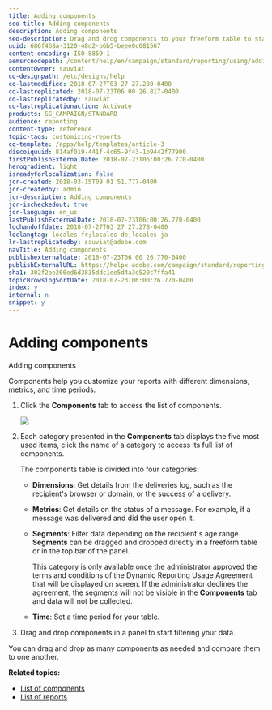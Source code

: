 ```yaml
---
title: Adding components
seo-title: Adding components
description: Adding components
seo-description: Drag and drog components to your freeform table to start filtering your data and building your report.
uuid: 686f468a-3120-48d2-b6b5-beee0c081567
content-encoding: ISO-8859-1
aemsrcnodepath: /content/help/en/campaign/standard/reporting/using/adding-components
contentOwner: sauviat
cq-designpath: /etc/designs/help
cq-lastmodified: 2018-07-27T03 27 27.280-0400
cq-lastreplicated: 2018-07-23T06 00 26.817-0400
cq-lastreplicatedby: sauviat
cq-lastreplicationaction: Activate
products: SG_CAMPAIGN/STANDARD
audience: reporting
content-type: reference
topic-tags: customizing-reports
cq-template: /apps/help/templates/article-3
discoiquuid: 814af019-441f-4c65-9f43-1b9442f77900
firstPublishExternalDate: 2018-07-23T06:00:26.770-0400
herogradient: light
isreadyforlocalization: false
jcr-created: 2018-03-15T09 01 51.777-0400
jcr-createdby: admin
jcr-description: Adding components
jcr-ischeckedout: true
jcr-language: en_us
lastPublishExternalDate: 2018-07-23T06:00:26.770-0400
lochandoffdate: 2018-07-27T03 27 27.278-0400
loclangtag: locales fr;locales de;locales ja
lr-lastreplicatedby: sauviat@adobe.com
navTitle: Adding components
publishexternaldate: 2018-07-23T06 00 26.770-0400
publishExternalURL: https://helpx.adobe.com/campaign/standard/reporting/using/adding-components.html
sha1: 302f2ae260ed6d3835ddc1ee5d4a3e520c7ffa41
topicBrowsingSortDate: 2018-07-23T06:00:26.770-0400
index: y
internal: n
snippet: y
---
```


# Adding components

Adding components

Components help you customize your reports with different dimensions, metrics, and time periods.

1. Click the **Components** tab to access the list of components.

   ![](assets/dynamic_report_components.png)

1. Each category presented in the **Components** tab displays the five most used items, click the name of a category to access its full list of components.

   The components table is divided into four categories:

    * **Dimensions**: Get details from the deliveries log, such as the recipient's browser or domain, or the success of a delivery.
    * **Metrics**: Get details on the status of a message. For example, if a message was delivered and did the user open it. 
    * **Segments**: Filter data depending on the recipient's age range. **Segments** can be dragged and dropped directly in a freeform table or in the top bar of the panel.

      This category is only available once the administrator approved the terms and conditions of the Dynamic Reporting Usage Agreement that will be displayed on screen. If the administrator declines the agreement, the segments will not be visible in the **Components** tab and data will not be collected.
    
    * **Time**: Set a time period for your table.

1. Drag and drop components in a panel to start filtering your data.

You can drag and drop as many components as needed and compare them to one another.

**Related topics:**

* [List of components](../../reporting/using/list-of-components-.md)
* [List of reports](../../reporting/using/defining-the-report-period.md)

